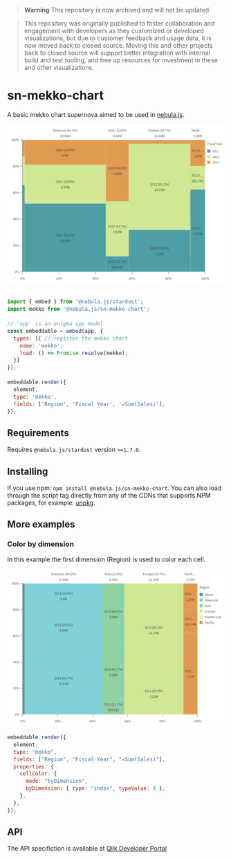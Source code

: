 > **Warning** This repository is now archived and will not be updated

> This repository was originally published to foster collaboration and engagement with developers as they customized or developed visualizations, but due to customer feedback and usage data, it is now moved back to closed source. Moving this and other projects back to closed source will support better integration with internal build and test tooling, and free up resources for investment in these and other visualizations.

# sn-mekko-chart

A basic mekko chart supernova aimed to be used in [nebula.js](https://github.com/qlik-oss/nebula.js).

![mekko chart preview](./assets/sn-mekko-chart.png)

```js

import { embed } from '@nebula.js/stardust';
import mekko from '@nebula.js/sn-mekko-chart';

// 'app' is an enigma app model
const embeddable = embed(app, {
  types: [{ // register the mekko chart
    name: 'mekko',
    load: () => Promise.resolve(mekko);
  }]
});

embeddable.render({
  element,
  type: 'mekko',
  fields: ['Region', 'Fiscal Year', '=Sum(Sales)'],
});
```

## Requirements

Requires `@nebula.js/stardust` version `>=1.7.0`.

## Installing

If you use npm: `npm install @nebula.js/sn-mekko-chart`. You can also load through the script tag directly from any of the CDNs that supports NPM packages, for example: [unpkg](https://unpkg.com/@nebula.js/sn-mekko-chart).

## More examples

### Color by dimension

In this example the first dimension (Region) is used to color each cell.

![mekko chart color by dimension](./assets/sn-mekko-chart-color-by-dim.png)

```js
embeddable.render({
  element,
  type: "mekko",
  fields: ["Region", "Fiscal Year", "=Sum(Sales)"],
  properties: {
    cellColor: {
      mode: "byDimension",
      byDimension: { type: "index", typeValue: 0 },
    },
  },
});
```

## API

The API specifiction is available at [Qlik Developer Portal](https://qlik.dev/apis/javascript/nebula-mekko-chart)
